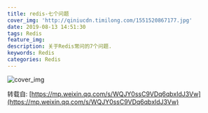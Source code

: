```yaml
---
title: redis-七个问题
cover_img: 'http://qiniucdn.timilong.com/1551520867177.jpg'
date: 2019-08-13 14:51:30
tags: Redis
feature_img:
description: 关于Redis常问的7个问题.
keywords: Redis
categories: Redis
---
```


![cover_img]('http://qiniucdn.timilong.com/1551520867177.jpg')

转载自: [https://mp.weixin.qq.com/s/WQJY0ssC9VDq6qbxldJ3Vw](https://mp.weixin.qq.com/s/WQJY0ssC9VDq6qbxldJ3Vw)
